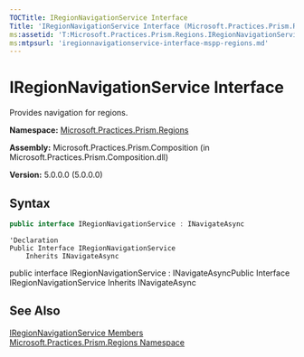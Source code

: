 ```yaml
---
TOCTitle: IRegionNavigationService Interface
Title: 'IRegionNavigationService Interface (Microsoft.Practices.Prism.Regions)'
ms:assetid: 'T:Microsoft.Practices.Prism.Regions.IRegionNavigationService'
ms:mtpsurl: 'iregionnavigationservice-interface-mspp-regions.md'
---
```


# IRegionNavigationService Interface

Provides navigation for regions.

**Namespace:** [Microsoft.Practices.Prism.Regions](/patterns-practices/reference/mspp-regions-namespace)

**Assembly:** Microsoft.Practices.Prism.Composition (in Microsoft.Practices.Prism.Composition.dll)

**Version:** 5.0.0.0 (5.0.0.0)

## Syntax
```C#
public interface IRegionNavigationService : INavigateAsync
```

```VB
'Declaration
Public Interface IRegionNavigationService
	Inherits INavigateAsync
```

public interface IRegionNavigationService : INavigateAsyncPublic Interface IRegionNavigationService Inherits INavigateAsync

## See Also

[IRegionNavigationService Members](/patterns-practices/reference/iregionnavigationservice-members-mspp-regions)<br/>
[Microsoft.Practices.Prism.Regions Namespace](/patterns-practices/reference/mspp-regions-namespace)<br/>